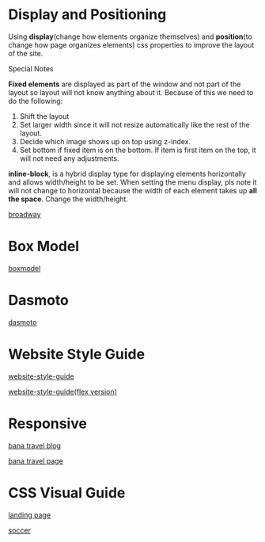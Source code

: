# Display and Positioning

Using **display**(change how elements organize themselves) and **position**(to change how page organizes elements) css properties to improve the layout of the  site.

Special Notes

**Fixed elements** are displayed as part of the window and not part of the layout so layout will not know anything about
it. Because of this we need to do the following:

1. Shift the layout 
2. Set larger width since it will not resize automatically like the rest of the layout. 
3. Decide which image shows up on top using z-index.
4. Set bottom if fixed item is on the bottom. If item is first item on the top, it will not need any adjustments.

**inline-block**, is a hybrid display type for displaying elements horizontally and allows width/height to be set.
When setting the menu display, pls note it will not change to horizontal because the width of each element takes up **all the space**. Change the width/height.

[broadway](https://simple-sifu.github.io/css-models/broadway/)

# Box Model

[boxmodel](https://simple-sifu.github.io/css-models/boxmodel/)

# Dasmoto

[dasmoto](https://simple-sifu.github.io/css-models/dasmoto/)

# Website Style Guide

[website-style-guide](https://simple-sifu.github.io/css-models/website-style-guide/)

[website-style-guide(flex version)](https://simple-sifu.github.io/css-models/website-style-guide/flex/)

# Responsive

[bana travel blog](https://simple-sifu.github.io/css-models/travelBlog/)

[bana travel page](https://simple-sifu.github.io/css-models/travelBlog/travelPage/)


# CSS Visual Guide

[landing page](https://simple-sifu.github.io/css-models/landingPage/)

[soccer](https://simple-sifu.github.io/css-models/soccer/)

